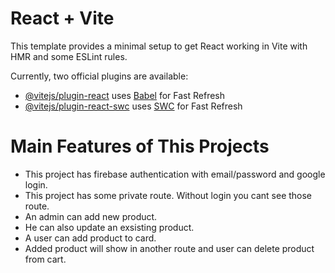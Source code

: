 # React + Vite

This template provides a minimal setup to get React working in Vite with HMR and some ESLint rules.

Currently, two official plugins are available:

- [@vitejs/plugin-react](https://github.com/vitejs/vite-plugin-react/blob/main/packages/plugin-react/README.md) uses [Babel](https://babeljs.io/) for Fast Refresh
- [@vitejs/plugin-react-swc](https://github.com/vitejs/vite-plugin-react-swc) uses [SWC](https://swc.rs/) for Fast Refresh

# Main Features of This Projects
- This project has firebase authentication with email/password and google login.
- This project has some private route. Without login you cant see those route.
- An admin can add new product.
- He can also update an exsisting product.
- A user can add product to card.
- Added product will show in another route and user can delete product from cart.
   
